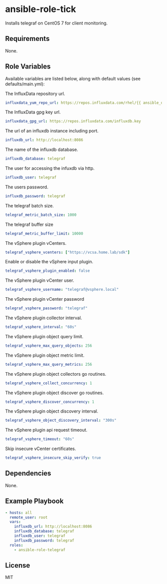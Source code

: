 # ansible-role-tick

Installs telegraf on CentOS 7 for client monitoring.

## Requirements

None.

## Role Variables

Available variables are listed below, along with default values (see defaults/main.yml):

The InfluxData repository url.

```yaml
influxdata_yum_repo_url: https://repos.influxdata.com/rhel/{{ ansible_distribution_major_version }}/{{ ansible_architecture }}/stable
```

The InfluxData gpg key url.

```yaml
influxdata_gpg_url: https://repos.influxdata.com/influxdb.key
```

The url of an influxdb instance including port.

```yaml
influxdb_url: http://localhost:8086
```

The name of the influxdb database.

```yaml
influxdb_database: telegraf
```

The user for accessing the infuxdb via http.

```yaml
influxdb_user: telegraf
```

The users password.

```yaml
influxdb_password: telegraf
```

The telegraf batch size.

```yaml
telegraf_metric_batch_size: 1000
```

The telegraf buffer size

```yaml
telegraf_metric_buffer_limit: 10000
```

The vSphere plugin vCenters.

```yaml
telegraf_vsphere_vcenters: ["https://vcsa.home.lab/sdk"]
```

Enable or disable the vSphere input plugin.

```yaml
telegraf_vsphere_plugin_enabled: false
```

The vSphere plugin vCenter user.

```yaml
telegraf_vsphere_username: "telegraf@vsphere.local"
```

The vSphere plugin vCenter password

```yaml
telegraf_vsphere_password: "telegraf"
```

The vSphere plugin collector interval.

```yaml
telegraf_vsphere_interval: "60s"
```

The vSphere plugin object query limit.

```yaml
telegraf_vsphere_max_query_objects: 256
```

The vSphere plugin object metric limit.

```yaml
telegraf_vsphere_max_query_metrics: 256
```

The vSphere plugin object collectors go routines.

```yaml
telegraf_vsphere_collect_concurrency: 1
```

The vSphere plugin object discover go routines.

```yaml
telegraf_vsphere_discover_concurrency: 1
```

The vSphere plugin object discovery interval.

```yaml
telegraf_vsphere_object_discovery_interval: "300s"
```

The vSphere plugin api request timeout.

```yaml
telegraf_vsphere_timeout: "60s"
```

Skip insecure vCenter certificates.

```yaml
telegraf_vsphere_insecure_skip_verify: true
```

## Dependencies

None.

## Example Playbook

```yaml
- hosts: all
  remote_user: root
  vars:
    influxdb_url: http://localhost:8086
    influxdb_database: telegraf
    influxdb_user: telegraf
    influxdb_password: telegraf
  roles:
    - ansible-role-telegraf
```

## License

MIT
